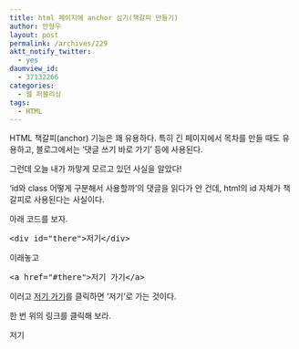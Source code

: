 ```yaml
---
title: html 페이지에 anchor 심기(책갈피 만들기)
author: 안형우
layout: post
permalink: /archives/229
aktt_notify_twitter:
  - yes
daumview_id:
  - 37132266
categories:
  - 웹 퍼블리싱
tags:
  - HTML
---
```

HTML 책갈피(anchor) 기능은 꽤 유용하다. 특히 긴 페이지에서 목차를 만들 때도 유용하고, 블로그에서는 &#8216;댓글 쓰기 바로 가기&#8217; 등에 사용된다.

그런데 오늘 내가 까맣게 모르고 있던 사실을 알았다!

&#8216;id와 class 어떻게 구분해서 사용할까&#8217;의 댓글을 읽다가 안 건데, html의 id 자체가 책갈피로 사용된다는 사실이다.

아래 코드를 보자.

<pre class="brush:html">&lt;div id="there"&gt;저기&lt;/div&gt;</pre>

이래놓고 

<pre class="brush:html">&lt;a href="#there"&gt;저기 가기&lt;/a&gt;</pre>

이러고 <a href="#there" target="_self">저기 가기</a>를 클릭하면 &#8216;저기&#8217;로 가는 것이다.

한 번 위의 링크를 클릭해 보라.













<div id="there">
  <p>
    저기
  </p>
</div>